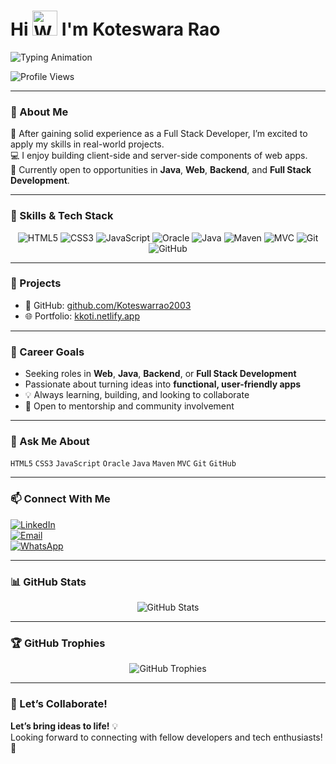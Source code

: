 # Hi <img src="https://media.giphy.com/media/hvRJCLFzcasrR4ia7z/giphy.gif" width="40" alt="Waving Hand" /> I'm Koteswara Rao

<!-- Animated Typing Header -->
<p>
  <img src="https://readme-typing-svg.demolab.com?font=Fira+Code&size=24&pause=1000&color=F70000&vCenter=true&width=500&lines=Full+Stack+Developer+%F0%9F%92%AA;Java+Enthusiast+%F0%9F%98%8E;Always+Learning+%F0%9F%93%9A+%E2%9C%8C%EF%B8%8F;
    Always+Building+%F0%9F%A4%9D;" alt="Typing Animation" />
</p>


<!-- Profile Views - this MUST be plain markdown, NOT wrapped in <p> -->
![Profile Views](https://visitor-badge.laobi.icu/badge?page_id=Koteswarrao2003.Koteswarrao2003)

---

### 💼 About Me

🌱 After gaining solid experience as a Full Stack Developer, I’m excited to apply my skills in real-world projects.  
💻 I enjoy building client-side and server-side components of web apps.  
🎯 Currently open to opportunities in **Java**, **Web**, **Backend**, and **Full Stack Development**.

---

### 🚀 Skills & Tech Stack

<p align="center">
  <img alt="HTML5" src="https://img.shields.io/badge/HTML5-E34F26?style=for-the-badge&logo=html5&logoColor=white" />
  <img alt="CSS3" src="https://img.shields.io/badge/CSS3-1572B6?style=for-the-badge&logo=css3&logoColor=white" />
  <img alt="JavaScript" src="https://img.shields.io/badge/JavaScript-F7DF1E?style=for-the-badge&logo=javascript&logoColor=black" />
  <img alt="Oracle" src="https://img.shields.io/badge/Oracle-F80000?style=for-the-badge&logo=oracle&logoColor=white" />
  <img alt="Java" src="https://img.shields.io/badge/Java-007396?style=for-the-badge&logo=java&logoColor=white" />
  <img alt="Maven" src="https://img.shields.io/badge/Apache_Maven-C71A36?style=for-the-badge&logo=apachemaven&logoColor=white" />
  <img alt="MVC" src="https://img.shields.io/badge/MVC-007ACC?style=for-the-badge&logo=dotnet&logoColor=white" />
  <img alt="Git" src="https://img.shields.io/badge/Git-F05032?style=for-the-badge&logo=git&logoColor=white" />
  <img alt="GitHub" src="https://img.shields.io/badge/GitHub-181717?style=for-the-badge&logo=github&logoColor=white" />
</p>

---

### 📁 Projects

- 🔗 GitHub: [github.com/Koteswarrao2003](https://github.com/Koteswarrao2003)  
- 🌐 Portfolio: [kkoti.netlify.app](https://kkoti.netlify.app/)

---

### 🎯 Career Goals

- Seeking roles in **Web**, **Java**, **Backend**, or **Full Stack Development**
- Passionate about turning ideas into **functional, user-friendly apps**
- 💡 Always learning, building, and looking to collaborate
- 🤝 Open to mentorship and community involvement

---

### 💬 Ask Me About

`HTML5` `CSS3` `JavaScript` `Oracle` `Java` `Maven` `MVC` `Git` `GitHub`

---

### 📫 Connect With Me

[![LinkedIn](https://img.shields.io/badge/LinkedIn-0A66C2?style=for-the-badge&logo=linkedin&logoColor=white)](https://www.linkedin.com/in/koteswararao-karampudi-765303305)  
[![Email](https://img.shields.io/badge/Email-D14836?style=for-the-badge&logo=gmail&logoColor=white)](mailto:koteswararao8534@gmail.com)  
[![WhatsApp](https://img.shields.io/badge/WhatsApp-25D366?style=for-the-badge&logo=whatsapp&logoColor=white)](https://wa.me/918919718534)

---

### 📊 GitHub Stats

<p align="center">
  <img src="https://github-readme-stats.vercel.app/api?username=Koteswarrao2003&show_icons=true&theme=radical" alt="GitHub Stats" />
</p>

---

### 🏆 GitHub Trophies

<p align="center">
  <img src="https://github-profile-trophy.vercel.app/?username=Koteswarrao2003&theme=radical&no-bg=true&no-frame=true&row=1&column=6" alt="GitHub Trophies" />
</p>

---

### 🤝 Let’s Collaborate!

**Let’s bring ideas to life!** 💡  
Looking forward to connecting with fellow developers and tech enthusiasts! 🚀
